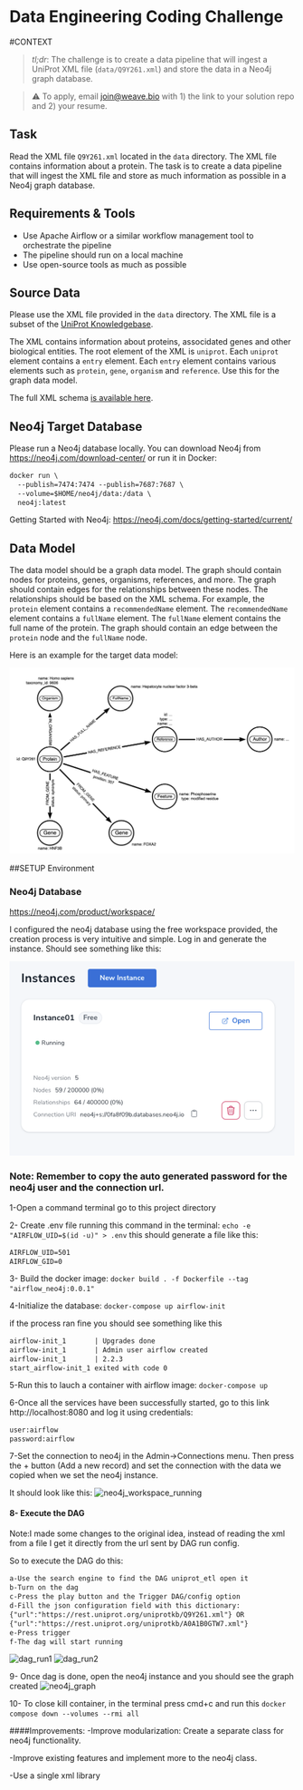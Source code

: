 # Data Engineering Coding Challenge

#CONTEXT
> *tl;dr*: The challenge is to create a data pipeline that will ingest a UniProt XML file (`data/Q9Y261.xml`) and store the data in a Neo4j graph database.

> :warning: To apply, email join@weave.bio with 1) the link to your solution repo and 2) your resume.

## Task
Read the XML file `Q9Y261.xml` located in the `data` directory. The XML file contains information about a protein. The task is to create a data pipeline that will ingest the XML file and store as much information as possible in a Neo4j graph database.

## Requirements & Tools
- Use Apache Airflow or a similar workflow management tool to orchestrate the pipeline
- The pipeline should run on a local machine
- Use open-source tools as much as possible

## Source Data
Please use the XML file provided in the `data` directory. The XML file is a subset of the [UniProt Knowledgebase](https://www.uniprot.org/help/uniprotkb).

The XML contains information about proteins, associdated genes and other biological entities. The root element of the XML is `uniprot`. Each `uniprot` element contains a `entry` element. Each `entry` element contains various elements such as `protein`, `gene`, `organism` and `reference`. Use this for the graph data model.

The full XML schema [is available here](https://ftp.uniprot.org/pub/databases/uniprot/current_release/knowledgebase/complete/uniprot.xsd).

## Neo4j Target Database
Please run a Neo4j database locally. You can download Neo4j from https://neo4j.com/download-center/ or run it in Docker:

```
docker run \
  --publish=7474:7474 --publish=7687:7687 \
  --volume=$HOME/neo4j/data:/data \
  neo4j:latest
```

Getting Started with Neo4j: https://neo4j.com/docs/getting-started/current/


## Data Model
The data model should be a graph data model. The graph should contain nodes for proteins, genes, organisms, references, and more. The graph should contain edges for the relationships between these nodes. The relationships should be based on the XML schema. For example, the `protein` element contains a `recommendedName` element. The `recommendedName` element contains a `fullName` element. The `fullName` element contains the full name of the protein. The graph should contain an edge between the `protein` node and the `fullName` node.

Here is an example for the target data model:

![Example Data Model](./img/example_data_model.png)


##SETUP Environment

### Neo4j Database
https://neo4j.com/product/workspace/

I configured the neo4j database using the free workspace provided, the creation process is very intuitive and simple. 
Log in and generate the instance. Should see something like this:

![neo4j_workspace_running](./img/neo4j_workspace_running.png)

### Note: Remember to copy the auto generated password for the neo4j user and the connection url.

1-Open a command terminal go to this project directory

2- Create .env file running this command in the terminal:
```echo -e "AIRFLOW_UID=$(id -u)" > .env```
this should generate a file like this:

```
AIRFLOW_UID=501
AIRFLOW_GID=0
```

3- Build the docker image:
```docker build . -f Dockerfile --tag "airflow_neo4j:0.0.1"```

4-Initialize the database: ```docker-compose up airflow-init```

if the process ran fine you should see something like this
```
airflow-init_1       | Upgrades done
airflow-init_1       | Admin user airflow created
airflow-init_1       | 2.2.3
start_airflow-init_1 exited with code 0
```

5-Run this to lauch a container with airflow image: ```docker-compose up```

6-Once all the services have been successfully started, go to this link http://localhost:8080
and log it using credentials:
```
user:airflow
password:airflow
```

7-Set the connection to neo4j in the Admin->Connections menu. Then press the + button (Add a new record) and set the connection with the data we copied when we set the neo4j instance.

It should look like this:
![neo4j_workspace_running](./img/setting_neo4j_conn.png)

#### 8- Execute the DAG
Note:I made some changes to the original idea, instead of reading the xml from a file I get it directly from the url sent by DAG run config.

So to execute the DAG do this:
    
    a-Use the search engine to find the DAG uniprot_etl open it
    b-Turn on the dag
    c-Press the play button and the Trigger DAG/config option
    d-Fill the json configuration field with this dictionary: {"url":"https://rest.uniprot.org/uniprotkb/Q9Y261.xml"} OR {"url":"https://rest.uniprot.org/uniprotkb/A0A1B0GTW7.xml"}
    e-Press trigger
    f-The dag will start running
![dag_run1](./img/run_dag_1.png)
![dag_run2](./img/run_dag_2.png)

9- Once dag is done, open the neo4j instance and you should see the graph created
![neo4j_graph](./img/neo4j_graph.png)

10- To close kill container, in the terminal press cmd+c and run this ```docker compose down --volumes --rmi all```


####Improvements:
-Improve modularization: Create a separate class for neo4j functionality.

-Improve existing features and implement more to the neo4j class.

-Use a single xml library


